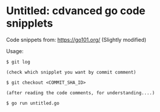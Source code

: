 # Untitled: cdvanced go code snipplets
Code snippets from: https://go101.org/ (Slightly modified)

Usage:
```console
$ git log

(check which snipplet you want by commit comment)

$ git checkout <COMMIT_SHA_ID>

(after reading the code comments, for understanding....)

$ go run untitled.go
```
